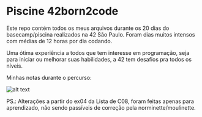 # Piscine 42born2code

Este repo contém todos os meus arquivos durante os 20 dias do basecamp/piscina realizados na 42 São Paulo. Foram dias muitos intensos com médias de 12 horas por dia codando.

Uma ótima experiência a todos que tem interesse em programação, seja para iniciar ou melhorar suas habilidades, a 42 tem desafios pra todos os níveis. 

Minhas notas durante o percurso:

![alt text](https://github.com/gabrieImoreira/42/blob/[branch]/image.jpg?raw=true)

PS.: Alterações a partir do ex04 da Lista de C08, foram feitas apenas para aprendizado, não sendo passíveis de correção pela norminette/moulinette.